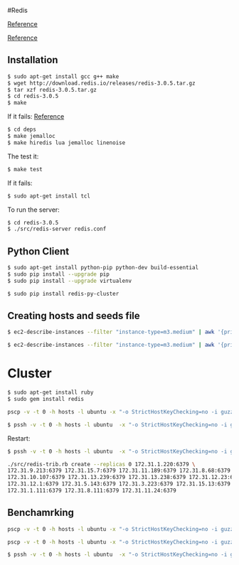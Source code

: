 #Redis

[Reference](http://redis.io/topics/cluster-tutorial)

[Reference](https://github.com/Grokzen/redis-py-cluster)

## Installation

```bash
$ sudo apt-get install gcc g++ make
$ wget http://download.redis.io/releases/redis-3.0.5.tar.gz
$ tar xzf redis-3.0.5.tar.gz
$ cd redis-3.0.5
$ make
```

If it fails: [Reference](http://iamjavakid.blogspot.com/2015/04/install-redis-300-in-ubuntu-14042-server.html)
```bash
$ cd deps
$ make jemalloc
$ make hiredis lua jemalloc linenoise
```

The test it:
```bash
$ make test
```

If it fails:

```bash
$ sudo apt-get install tcl
```

To run the server:

```bash
$ cd redis-3.0.5
$ ./src/redis-server redis.conf
```

## Python Client

```bash
$ sudo apt-get install python-pip python-dev build-essential
$ sudo pip install --upgrade pip
$ sudo pip install --upgrade virtualenv

$ sudo pip install redis-py-cluster
```

## Creating hosts and seeds file

```bash
$ ec2-describe-instances --filter "instance-type=m3.medium" | awk '{print $2}' | grep "52\." > hosts

$ ec2-describe-instances --filter "instance-type=m3.medium" | awk '{print $2}' | grep "172\." > cluster
```

# Cluster

```bash
$ sudo apt-get install ruby
$ sudo gem install redis
```

```bash
pscp -v -t 0 -h hosts -l ubuntu -x "-o StrictHostKeyChecking=no -i guzz-macbook.pem" redis.conf /home/ubuntu/redis-3.0.5/
```

```bash
$ pssh -v -t 0 -h hosts -l ubuntu  -x "-o StrictHostKeyChecking=no -i guzz-macbook.pem" -P './redis-3.0.5/src/redis-server redis-3.0.5/redis.conf &'
```

Restart:
```bash
$ pssh -v -t 0 -h hosts -l ubuntu  -x "-o StrictHostKeyChecking=no -i guzz-macbook.pem" -P 'sudo reboot'
```

``` bash
./src/redis-trib.rb create --replicas 0 172.31.1.220:6379 \
172.31.9.213:6379 172.31.15.7:6379 172.31.11.189:6379 172.31.8.68:6379 \
172.31.10.107:6379 172.31.13.239:6379 172.31.13.238:6379 172.31.12.23:6379 \
172.31.12.1:6379 172.31.5.143:6379 172.31.3.223:6379 172.31.15.13:6379 \
172.31.1.111:6379 172.31.8.111:6379 172.31.11.24:6379
```

## Benchamrking

```bash
pscp -v -t 0 -h hosts -l ubuntu -x "-o StrictHostKeyChecking=no -i guzz-macbook.pem" cluster /home/ubuntu

pscp -v -t 0 -h hosts -l ubuntu -x "-o StrictHostKeyChecking=no -i guzz-macbook.pem" bench.py /home/ubuntu

$ pssh -v -t 0 -h hosts -l ubuntu  -x "-o StrictHostKeyChecking=no -i guzz-macbook.pem" -P 'python bench.py 100000'
```

